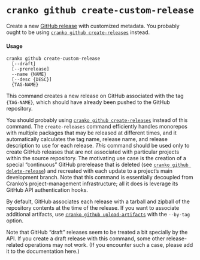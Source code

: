 # `cranko github create-custom-release`

Create a new [GitHub release][gh-releases] with customized metadata. You
probably ought to be using [`cranko github
create-releases`](./github-create-releases.md) instead.

[gh-releases]: https://docs.github.com/en/github/administering-a-repository/about-releases

#### Usage

```
cranko github create-custom-release
  [--draft]
  [--prerelease]
  --name {NAME}
  [--desc {DESC}]
  {TAG-NAME}
```

This command creates a new release on GitHub associated with the tag
`{TAG-NAME}`, which should have already been pushed to the GitHub repository.

You should probably using [`cranko github
create-releases`](./github-create-releases.md) instead of this command. The
`create-releases` command efficiently handles monorepos with multiple packages
that may be released at different times, and it automatically calculates the tag
name, release name, and release description to use for each release. *This*
command should be used only to create GitHub releases that are not associated
with particular projects within the source repository. The motivating use case
is the creation of a special “continuous” GitHub prerelease that is deleted (see
[`cranko github delete-release`](./github-delete-release.md)) and recreated with
each update to a project’s main development branch. Note that this command is
essentially decoupled from Cranko’s project-management infrastructure; all it
does is leverage its GitHub API authentication hooks.

By default, GitHub associates each release with a tarball and zipball of the
repository contents at the time of the release. If you want to associate
additional artifacts, use [`cranko github
upload-artifacts`](./github-upload-artifacts.md) with the `--by-tag` option.

Note that GitHub “draft” releases seem to be treated a bit specially by the API.
If you create a draft release with this command, some other release-related
operations may not work. (If you encounter such a case, please add it to the
documentation here.)
